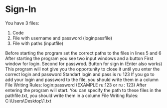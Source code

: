 # Sign-In
You have 3 files:
1) Code
2) File with username and password (loginpassfile)
3) File with paths (inputfile)

Before starting the program set the correct paths to the files in lines 5 and 6
After starting the program you see two input windows and a button
First window for login. Second for passwrod. Button for sign in (Enter also works)
This program will not give you the opportunity to close it until you enter the correct login and password
Standart login and pass is ru 123
If you go to add your login and password to the file, you should write them in a column
File Writing Rules: login:password (EXAMPLE ru:123 or ru : 123)
After entering the program will start. You can specify the path to these files in the pathfile.txt, you should write them in a column
File Writing Rules: C:\Users\Desktop\1.txt
